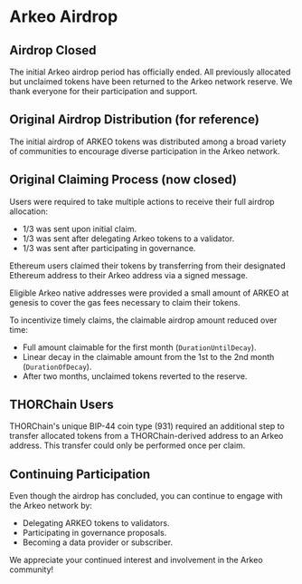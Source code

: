 # Arkeo Airdrop

## Airdrop Closed

The initial Arkeo airdrop period has officially ended. All previously allocated but unclaimed tokens have been returned to the Arkeo network reserve. We thank everyone for their participation and support.

## Original Airdrop Distribution (for reference)
The initial airdrop of ARKEO tokens was distributed among a broad variety of communities to encourage diverse participation in the Arkeo network.

## Original Claiming Process (now closed)
Users were required to take multiple actions to receive their full airdrop allocation:

- 1/3 was sent upon initial claim.
- 1/3 was sent after delegating Arkeo tokens to a validator.
- 1/3 was sent after participating in governance.

Ethereum users claimed their tokens by transferring from their designated Ethereum address to their Arkeo address via a signed message.

Eligible Arkeo native addresses were provided a small amount of ARKEO at genesis to cover the gas fees necessary to claim their tokens.

To incentivize timely claims, the claimable airdrop amount reduced over time:

- Full amount claimable for the first month (`DurationUntilDecay`).
- Linear decay in the claimable amount from the 1st to the 2nd month (`DurationOfDecay`).
- After two months, unclaimed tokens reverted to the reserve.

## THORChain Users
THORChain's unique BIP-44 coin type (931) required an additional step to transfer allocated tokens from a THORChain-derived address to an Arkeo address. This transfer could only be performed once per claim.

## Continuing Participation
Even though the airdrop has concluded, you can continue to engage with the Arkeo network by:

- Delegating ARKEO tokens to validators.
- Participating in governance proposals.
- Becoming a data provider or subscriber.

We appreciate your continued interest and involvement in the Arkeo community!